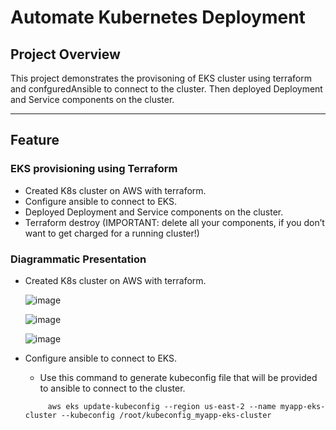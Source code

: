 # **Automate Kubernetes Deployment**

## **Project Overview**
This project demonstrates the provisoning of EKS cluster using terraform and confguredAnsible to connect to the cluster. Then deployed Deployment and Service components on the cluster.

---
  
## **Feature**

### **EKS provisioning using Terraform**

- Created K8s cluster on AWS with terraform.
- Configure ansible to connect to EKS.
- Deployed Deployment and Service components on the cluster.
- Terraform destroy (IMPORTANT: delete all your components, if you don’t want to get charged for a running cluster!)


### **Diagrammatic Presentation**
- Created K8s cluster on AWS with terraform.
  
  ![image](https://github.com/user-attachments/assets/f584ca33-8475-42d6-a132-bdce55976bb7)

  ![image](https://github.com/user-attachments/assets/6b406d5f-cceb-482a-98b1-75cb71346d76)


  ![image](https://github.com/user-attachments/assets/03f071e8-f948-4cf5-92aa-cc725e36c9c8)

- Configure ansible to connect to EKS.

    - Use this command to generate kubeconfig file that will be provided to ansible to connect to the cluster.
     ```
          aws eks update-kubeconfig --region us-east-2 --name myapp-eks-cluster --kubeconfig /root/kubeconfig_myapp-eks-cluster
     ````
    



 
